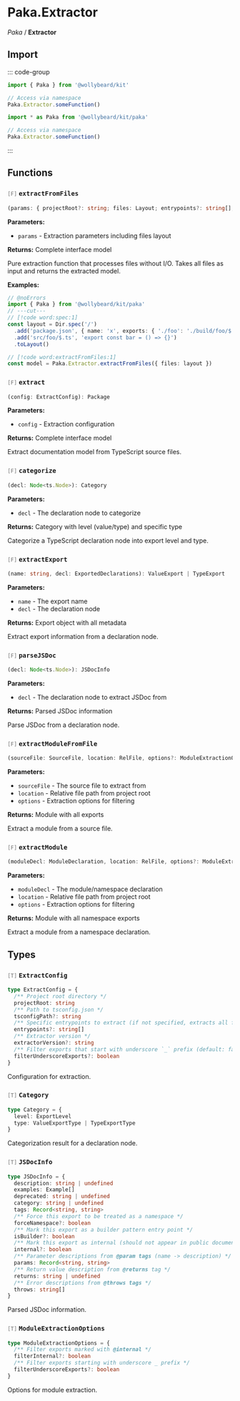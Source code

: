 # Paka.Extractor

_Paka_ / **Extractor**

## Import

::: code-group

```typescript [Namespace]
import { Paka } from '@wollybeard/kit'

// Access via namespace
Paka.Extractor.someFunction()
```

```typescript [Barrel]
import * as Paka from '@wollybeard/kit/paka'

// Access via namespace
Paka.Extractor.someFunction()
```

:::

## Functions

### <span style="opacity: 0.6; font-weight: normal; font-size: 0.85em;">`[F]`</span> `extractFromFiles`

```typescript
(params: { projectRoot?: string; files: Layout; entrypoints?: string[]; extractorVersion?: string; filterUnderscoreExports?: boolean; }): Package
```

<SourceLink href="https://github.com/jasonkuhrt/kit/blob/main/./src/utils/paka/extractor/extract.ts#L37" />

**Parameters:**

- `params` - Extraction parameters including files layout

**Returns:** Complete interface model

Pure extraction function that processes files without I/O. Takes all files as input and returns the extracted model.

**Examples:**

```typescript twoslash
// @noErrors
import { Paka } from '@wollybeard/kit/paka'
// ---cut---
// [!code word:spec:1]
const layout = Dir.spec('/')
  .add('package.json', { name: 'x', exports: { './foo': './build/foo/$.js' } })
  .add('src/foo/$.ts', 'export const bar = () => {}')
  .toLayout()

// [!code word:extractFromFiles:1]
const model = Paka.Extractor.extractFromFiles({ files: layout })
```

### <span style="opacity: 0.6; font-weight: normal; font-size: 0.85em;">`[F]`</span> `extract`

```typescript
(config: ExtractConfig): Package
```

<SourceLink href="https://github.com/jasonkuhrt/kit/blob/main/./src/utils/paka/extractor/extract.ts#L280" />

**Parameters:**

- `config` - Extraction configuration

**Returns:** Complete interface model

Extract documentation model from TypeScript source files.

### <span style="opacity: 0.6; font-weight: normal; font-size: 0.85em;">`[F]`</span> `categorize`

```typescript
(decl: Node<ts.Node>): Category
```

<SourceLink href="https://github.com/jasonkuhrt/kit/blob/main/./src/utils/paka/extractor/nodes/categorize.ts#L18" />

**Parameters:**

- `decl` - The declaration node to categorize

**Returns:** Category with level (value/type) and specific type

Categorize a TypeScript declaration node into export level and type.

### <span style="opacity: 0.6; font-weight: normal; font-size: 0.85em;">`[F]`</span> `extractExport`

```typescript
(name: string, decl: ExportedDeclarations): ValueExport | TypeExport
```

<SourceLink href="https://github.com/jasonkuhrt/kit/blob/main/./src/utils/paka/extractor/nodes/export.ts#L18" />

**Parameters:**

- `name` - The export name
- `decl` - The declaration node

**Returns:** Export object with all metadata

Extract export information from a declaration node.

### <span style="opacity: 0.6; font-weight: normal; font-size: 0.85em;">`[F]`</span> `parseJSDoc`

```typescript
(decl: Node<ts.Node>): JSDocInfo
```

<SourceLink href="https://github.com/jasonkuhrt/kit/blob/main/./src/utils/paka/extractor/nodes/jsdoc.ts#L246" />

**Parameters:**

- `decl` - The declaration node to extract JSDoc from

**Returns:** Parsed JSDoc information

Parse JSDoc from a declaration node.

### <span style="opacity: 0.6; font-weight: normal; font-size: 0.85em;">`[F]`</span> `extractModuleFromFile`

```typescript
(sourceFile: SourceFile, location: RelFile, options?: ModuleExtractionOptions = {}): Module
```

<SourceLink href="https://github.com/jasonkuhrt/kit/blob/main/./src/utils/paka/extractor/nodes/module.ts#L175" />

**Parameters:**

- `sourceFile` - The source file to extract from
- `location` - Relative file path from project root
- `options` - Extraction options for filtering

**Returns:** Module with all exports

Extract a module from a source file.

### <span style="opacity: 0.6; font-weight: normal; font-size: 0.85em;">`[F]`</span> `extractModule`

```typescript
(moduleDecl: ModuleDeclaration, location: RelFile, options?: ModuleExtractionOptions = {}): Module
```

<SourceLink href="https://github.com/jasonkuhrt/kit/blob/main/./src/utils/paka/extractor/nodes/module.ts#L331" />

**Parameters:**

- `moduleDecl` - The module/namespace declaration
- `location` - Relative file path from project root
- `options` - Extraction options for filtering

**Returns:** Module with all namespace exports

Extract a module from a namespace declaration.

## Types

### <span style="opacity: 0.6; font-weight: normal; font-size: 0.85em;">`[T]`</span> `ExtractConfig`

```typescript
type ExtractConfig = {
  /** Project root directory */
  projectRoot: string
  /** Path to tsconfig.json */
  tsconfigPath?: string
  /** Specific entrypoints to extract (if not specified, extracts all from package.json) */
  entrypoints?: string[]
  /** Extractor version */
  extractorVersion?: string
  /** Filter exports that start with underscore `_` prefix (default: false) */
  filterUnderscoreExports?: boolean
}
```

<SourceLink href="https://github.com/jasonkuhrt/kit/blob/main/./src/utils/paka/extractor/extract.ts#L261" />

Configuration for extraction.

### <span style="opacity: 0.6; font-weight: normal; font-size: 0.85em;">`[T]`</span> `Category`

```typescript
type Category = {
  level: ExportLevel
  type: ValueExportType | TypeExportType
}
```

<SourceLink href="https://github.com/jasonkuhrt/kit/blob/main/./src/utils/paka/extractor/nodes/categorize.ts#L7" />

Categorization result for a declaration node.

### <span style="opacity: 0.6; font-weight: normal; font-size: 0.85em;">`[T]`</span> `JSDocInfo`

```typescript
type JSDocInfo = {
  description: string | undefined
  examples: Example[]
  deprecated: string | undefined
  category: string | undefined
  tags: Record<string, string>
  /** Force this export to be treated as a namespace */
  forceNamespace?: boolean
  /** Mark this export as a builder pattern entry point */
  isBuilder?: boolean
  /** Mark this export as internal (should not appear in public documentation) */
  internal?: boolean
  /** Parameter descriptions from @param tags (name -> description) */
  params: Record<string, string>
  /** Return value description from @returns tag */
  returns: string | undefined
  /** Error descriptions from @throws tags */
  throws: string[]
}
```

<SourceLink href="https://github.com/jasonkuhrt/kit/blob/main/./src/utils/paka/extractor/nodes/jsdoc.ts#L8" />

Parsed JSDoc information.

### <span style="opacity: 0.6; font-weight: normal; font-size: 0.85em;">`[T]`</span> `ModuleExtractionOptions`

```typescript
type ModuleExtractionOptions = {
  /** Filter exports marked with @internal */
  filterInternal?: boolean
  /** Filter exports starting with underscore _ prefix */
  filterUnderscoreExports?: boolean
}
```

<SourceLink href="https://github.com/jasonkuhrt/kit/blob/main/./src/utils/paka/extractor/nodes/module.ts#L143" />

Options for module extraction.
